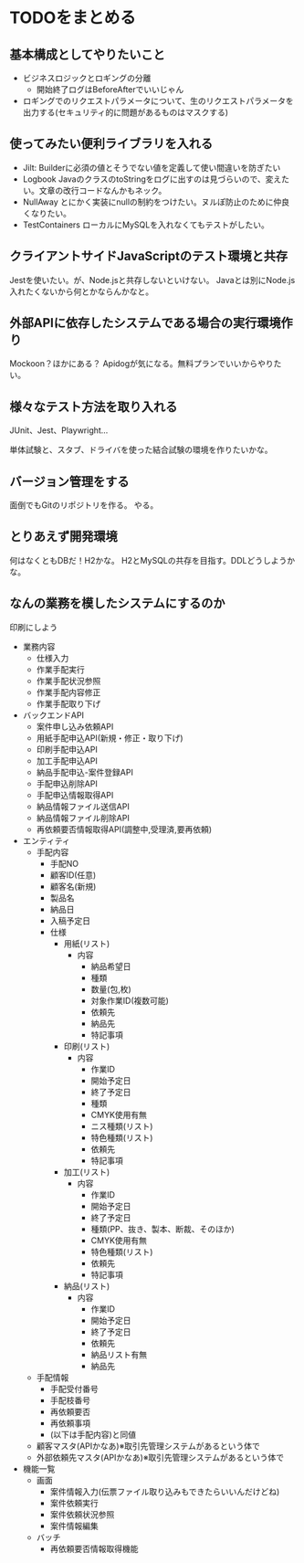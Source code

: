 # TODOをまとめる

## 基本構成としてやりたいこと

- ビジネスロジックとロギングの分離
    - 開始終了ログはBeforeAfterでいいじゃん
- ロギングでのリクエストパラメータについて、生のリクエストパラメータを出力する(セキュリティ的に問題があるものはマスクする)



## 使ってみたい便利ライブラリを入れる

- Jilt: Builderに必須の値とそうでない値を定義して使い間違いを防ぎたい
- Logbook JavaのクラスのtoStringをログに出すのは見づらいので、変えたい。文章の改行コードなんかもネック。
- NullAway とにかく実装にnullの制約をつけたい。ヌルぽ防止のために仲良くなりたい。
- TestContainers ローカルにMySQLを入れなくてもテストがしたい。

## クライアントサイドJavaScriptのテスト環境と共存

Jestを使いたい。が、Node.jsと共存しないといけない。
Javaとは別にNode.js入れたくないから何とかならんかなと。

## 外部APIに依存したシステムである場合の実行環境作り

Mockoon？ほかにある？
Apidogが気になる。無料プランでいいからやりたい。

## 様々なテスト方法を取り入れる

JUnit、Jest、Playwright…

単体試験と、スタブ、ドライバを使った結合試験の環境を作りたいかな。

## バージョン管理をする

面倒でもGitのリポジトリを作る。
やる。

## とりあえず開発環境

何はなくともDBだ！H2かな。
H2とMySQLの共存を目指す。DDLどうしようかな。

## なんの業務を模したシステムにするのか

印刷にしよう

- 業務内容
    - 仕様入力
    - 作業手配実行
    - 作業手配状況参照
    - 作業手配内容修正
    - 作業手配取り下げ
- バックエンドAPI
    - 案件申し込み依頼API
    - 用紙手配申込API(新規・修正・取り下げ)
    - 印刷手配申込API
    - 加工手配申込API
    - 納品手配申込-案件登録API
    - 手配申込削除API
    - 手配申込情報取得API
    - 納品情報ファイル送信API
    - 納品情報ファイル削除API
    - 再依頼要否情報取得API(調整中,受理済,要再依頼)
- エンティティ
    - 手配内容
        - 手配NO
        - 顧客ID(任意)
        - 顧客名(新規)
        - 製品名
        - 納品日
        - 入稿予定日
        - 仕様
            - 用紙(リスト)
                - 内容
                    - 納品希望日
                    - 種類
                    - 数量(包,枚)
                    - 対象作業ID(複数可能)
                    - 依頼先
                    - 納品先
                    - 特記事項
            - 印刷(リスト)
                - 内容
                    - 作業ID
                    - 開始予定日
                    - 終了予定日
                    - 種類
                    - CMYK使用有無
                    - ニス種類(リスト)
                    - 特色種類(リスト)
                    - 依頼先
                    - 特記事項
            - 加工(リスト)
                - 内容
                    - 作業ID
                    - 開始予定日
                    - 終了予定日
                    - 種類(PP、抜き、製本、断裁、そのほか)
                    - CMYK使用有無
                    - 特色種類(リスト)
                    - 依頼先
                    - 特記事項
            - 納品(リスト)
                - 内容
                    - 作業ID
                    - 開始予定日
                    - 終了予定日
                    - 依頼先
                    - 納品リスト有無
                    - 納品先
    - 手配情報
        - 手配受付番号
        - 手配枝番号
        - 再依頼要否
        - 再依頼事項
        - (以下は手配内容)と同値
    - 顧客マスタ(APIかなあ)※取引先管理システムがあるという体で
    - 外部依頼先マスタ(APIかなあ)※取引先管理システムがあるという体で
- 機能一覧
    - 画面
        - 案件情報入力(伝票ファイル取り込みもできたらいいんだけどね)
        - 案件依頼実行
        - 案件依頼状況参照
        - 案件情報編集
    - バッチ
        - 再依頼要否情報取得機能
